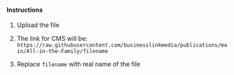 #### Instructions

1. Upload the file

2. The link for CMS will be: ``` https://raw.githubusercontent.com/businesslinkmedia/publications/main/All-in-the-Family/filename```

3. Replace ```filename``` with real name of the file

